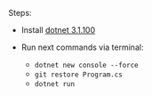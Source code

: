 Steps:

* Install [dotnet 3.1.100](https://dotnet.microsoft.com/download/dotnet/3.1)

* Run next commands via terminal:
  * `dotnet new console --force`
  * `git restore Program.cs`
  * `dotnet run`
